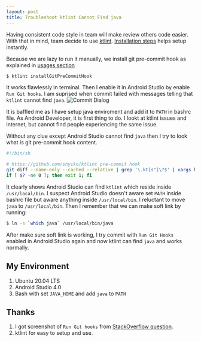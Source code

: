 ```yaml
---
layout: post 
title: Troubleshoot ktlint Cannot Find java
---
```

Having consistent code style in team will make review others code easier. With that in mind, team decide to use [ktlint](https://github.com/pinterest/ktlint). [Installation steps](https://github.com/pinterest/ktlint#installation) helps setup instantly.

Because we are lazy to run it manually, we install git pre-commit hook as explained in [usages section](https://github.com/pinterest/ktlint#usage)
```bash
$ ktlint installGitPreCommitHook
```

It works flawlessly in terminal. Then I enable it in Android Studio by enable `Run Git hooks`. 
I am suprised when commit failed with messages telling that `ktlint` cannot find `java`. 
![Commit Dialog](https://i.stack.imgur.com/YPyPv.png)

It is baffled me as I have setup java enviroment and add it to `PATH` in bashrc file. As Android Developer, it is first thing to do. I lookt at ktlint issues and internet, but cannot find people experiencing the same issue. 

Without any clue except Android Studio cannot find `java` then I try to look what is git pre-commit hook content. 
```bash
#!/bin/sh

# https://github.com/shyiko/ktlint pre-commit hook
git diff --name-only --cached --relative | grep '\.kt[s"]\?$' | xargs ktlint --relative .
if [ $? -ne 0 ]; then exit 1; fi
```

It clearly shows Android Studio can find `ktlint` which reside inside `/usr/local/bin`. I suspect Android Studio doesn't aware set `PATH` inside bashrc file but aware anything inside `/usr/local/bin`. I reluctant to move `java` to `/usr/local/bin`. Then I remember that we can make soft link  by running:
```bash
$ ln -s `which java` /usr/local/bin/java
```

After make sure soft link is working, I try commit with `Run Git Hooks` enabled in Android Studio again and now ktlint can find `java`  and works normally.

## My Environment
1. Ubuntu 20.04 LTS
1. Android Studio 4.0
1. Bash with set `JAVA_HOME` and add `java` to `PATH`

## Thanks
1. I got screenshot of `Run Git hooks` from [StackOverflow question](https://stackoverflow.com/questions/53607355/intellij-before-commit-run-git-hooks).  
2. ktlint for easy to setup and use. 
 
